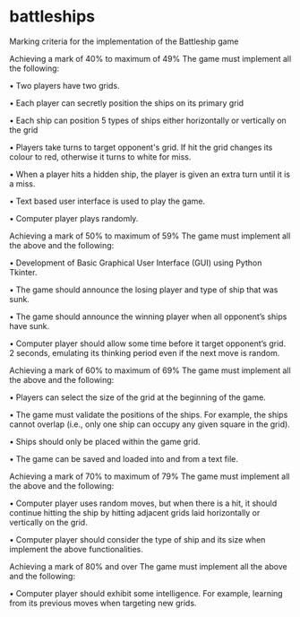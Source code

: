# battleships

Marking criteria for the implementation of the Battleship game

Achieving a mark of 40% to maximum of 49%
The game must implement all the following:

• Two players have two grids.

• Each player can secretly position the ships on its primary grid

• Each ship can position 5 types of ships either horizontally or vertically on the grid

• Players take turns to target opponent's grid. If hit the grid changes its colour to red,
otherwise it turns to white for miss.

• When a player hits a hidden ship, the player is given an extra turn until it is a miss.

• Text based user interface is used to play the game.

• Computer player plays randomly.

Achieving a mark of 50% to maximum of 59%
The game must implement all the above and the following:

• Development of Basic Graphical User Interface (GUI) using Python Tkinter.

• The game should announce the losing player and type of ship that was sunk.

• The game should announce the winning player when all opponent’s ships have sunk.

• Computer player should allow some time before it target opponent’s grid. 2 seconds,
emulating its thinking period even if the next move is random.

Achieving a mark of 60% to maximum of 69%
The game must implement all the above and the following:

• Players can select the size of the grid at the beginning of the game.

• The game must validate the positions of the ships. For example, the ships cannot overlap
(i.e., only one ship can occupy any given square in the grid).

• Ships should only be placed within the game grid.

• The game can be saved and loaded into and from a text file.

Achieving a mark of 70% to maximum of 79%
The game must implement all the above and the following:

• Computer player uses random moves, but when there is a hit, it should continue hitting the
ship by hitting adjacent grids laid horizontally or vertically on the grid.

• Computer player should consider the type of ship and its size when implement the above
functionalities.

Achieving a mark of 80% and over
The game must implement all the above and the following:

• Computer player should exhibit some intelligence. For example, learning from its previous
moves when targeting new grids.
